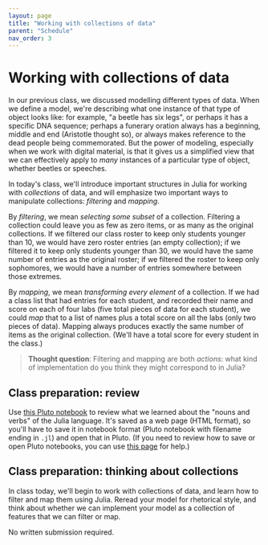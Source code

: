 ```yaml
---
layout: page
title: "Working with collections of data"
parent: "Schedule"
nav_order: 3
---
```



# Working with collections of data

In our previous class, we discussed modelling different types of data. When we define a model, we're describing what one instance of that type of object looks like: for example, "a beetle has six legs", or perhaps it has a specific DNA sequence; perhaps a funerary oration always has a beginning, middle and end (Aristotle thought so), or always makes reference to the dead people being commemorated. But the power of modeling, especially when we work with digital material, is that it gives us a simplified view that we can effectively apply to *many* instances of a particular type of object, whether beetles or speeches.

In today's class, we'll introduce important structures in Julia for working with *collections* of data, and will emphasize two important ways to manipulate collections: *filtering* and *mapping*. 

By *filtering*, we mean *selecting some subset* of a collection. Filtering a collection could leave you as few as zero items, or as many as the original collections. If we filtered our class roster to keep only students younger than 10, we would have zero roster entries (an empty collection); if we filtered it to keep only students younger than 30, we would have the same number of entries as the original roster; if we filtered the roster to keep only sophomores, we would have a number of entries somewhere between those extremes.

By *mapping*, we mean *transforming every element* of a collection. If we had a class list that had entries for each student, and recorded their name and score on each of four labs (five total pieces of data for each student), we could *map* that to a list of names plus a total score on all the labs (only two pieces of data). Mapping always produces exactly the same number of items as the original collection. (We'll have a total score for every student in the class.)

> **Thought question**: Filtering and mapping are both *actions*: what kind of implementation do you think they might correspond to in Julia?


## Class preparation: review

Use [this Pluto notebook](https://neelsmith.github.io/papyrus_to_pixels/julia/julia-nouns-verbs.html) to review what we learned about the "nouns and verbs" of the Julia language. It's saved as a web page (HTML format), so you'll have to save it in notebook format (Pluto notebook with filename ending in `.jl`) and open that in Pluto. (If you need to review how to save or open Pluto notebooks, you can use [this page](https://neelsmith.github.io/papyrus_to_pixels/julia/pluto/) for help.)


## Class preparation: thinking about collections

In class today, we'll begin to work with collections of data, and learn how to filter and map them using Julia. Reread your model for rhetorical style, and think about whether we can implement your model as a collection of features that we can filter or map.



No written submission required.